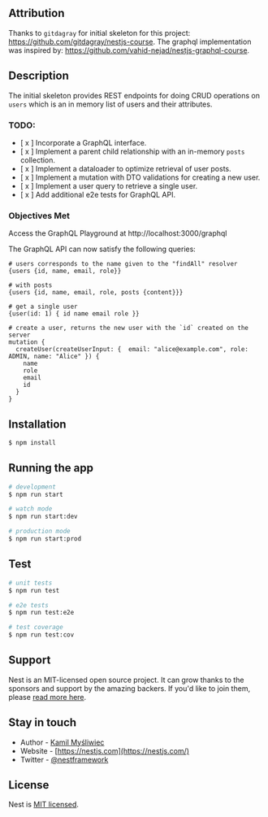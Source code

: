 ## Attribution
Thanks to `gitdagray` for initial skeleton for this project: https://github.com/gitdagray/nestjs-course. The graphql implementation was inspired by: https://github.com/vahid-nejad/nestjs-graphql-course.

## Description
The initial skeleton provides REST endpoints for doing CRUD operations on `users` which is an in memory list of users and their attributes.

### TODO:
- [ x ] Incorporate a GraphQL interface.
- [ x ] Implement a parent child relationship with an in-memory `posts` collection.
- [ x ] Implement a dataloader to optimize retrieval of user posts.
- [ x ] Implement a mutation with DTO validations for creating a new user.
- [ x ] Implement a user query to retrieve a single user.
- [ x ] Add additional e2e tests for GraphQL API.

### Objectives Met
Access the GraphQL Playground at http://localhost:3000/graphql

The GraphQL API can now satisfy the following queries:
```
# users corresponds to the name given to the "findAll" resolver
{users {id, name, email, role}}

# with posts
{users {id, name, email, role, posts {content}}}

# get a single user
{user(id: 1) { id name email role }}

# create a user, returns the new user with the `id` created on the server
mutation {
  createUser(createUserInput: {  email: "alice@example.com", role: ADMIN, name: "Alice" }) {
    name
    role
    email
    id
  }
}
```

## Installation

```bash
$ npm install
```

## Running the app

```bash
# development
$ npm run start

# watch mode
$ npm run start:dev

# production mode
$ npm run start:prod
```

## Test

```bash
# unit tests
$ npm run test

# e2e tests
$ npm run test:e2e

# test coverage
$ npm run test:cov
```

## Support

Nest is an MIT-licensed open source project. It can grow thanks to the sponsors and support by the amazing backers. If you'd like to join them, please [read more here](https://docs.nestjs.com/support).

## Stay in touch

- Author - [Kamil Myśliwiec](https://kamilmysliwiec.com)
- Website - [https://nestjs.com](https://nestjs.com/)
- Twitter - [@nestframework](https://twitter.com/nestframework)

## License

Nest is [MIT licensed](LICENSE).
